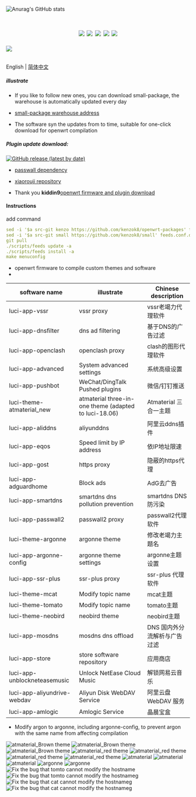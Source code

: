 ![Anurag's GitHub stats](https://github-readme-stats.vercel.app/api?username=kenzok8&show_icons=true&theme=radical)
<div align="center">
<h1 align="center"openwrt-packages</h1>
<img src="https://img.shields.io/github/issues/kenzok8/openwrt-packages?color=green">
<img src="https://img.shields.io/github/stars/kenzok8/openwrt-packages?color=yellow">
<img src="https://img.shields.io/github/forks/kenzok8/openwrt-packages?color=orange">
<img src="https://img.shields.io/github/license/kenzok8/openwrt-packages?color=ff69b4">
<img src="https://img.shields.io/github/languages/code-size/kenzok8/openwrt-packages?color=blueviolet">
</div>

<img src="https://v2.jinrishici.com/one.svg?font-size=24&spacing=2&color=Black">

<br>English | [简体中文](README.md)

##### illustrate

* If you like to follow new ones, you can download small-package, the warehouse is automatically updated every day

* [small-package warehouse address](https://github.com/kenzok8/small-package)

* The software syn the updates from to time, suitable for one-click download for openwrt compilation


##### Plugin update download:

[![GitHub release (latest by date)](https://img.shields.io/github/v/release/kenzok8/compile-package?style=for-the-badge&label=插件更新下载)](https://github.com/kenzok8/compile-package/releases/latest)

+ [passwall dependency](https://github.com/kenzok8/small)

+ [xiaorouji repository](https://github.com/xiaorouji/openwrt-passwall)

+ Thank you **kiddin9**[openwrt firmware and plugin download](https://op.dllkids.xyz/op/firmware/)

#### Instructions
add command
```yaml
sed -i '$a src-git kenzo https://github.com/kenzok8/openwrt-packages' feeds.conf.default
sed -i '$a src-git small https://github.com/kenzok8/small' feeds.conf.default
git pull
./scripts/feeds update -a
./scripts/feeds install -a
make menuconfig
```

- openwrt firmware to compile custom themes and software
- 
| software name                | illustrate               | Chinese description       |
| -----------------------------|------------------------| ------------|
| luci-app-vssr                | vssr proxy                 | vssr老竭力代理软件        |
| luci-app-dnsfilter           | dns ad filtering            | 基于DNS的广告过滤        |
| luci-app-openclash           | openclash proxy            |  clash的图形代理软件      |
| luci-app-advanced            | System advanced settings               | 系统高级设置        |
| luci-app-pushbot             | WeChat/DingTalk Pushed plugins    |   微信/钉钉推送        |
| luci-theme-atmaterial_new    | atmaterial three-in-one theme (adapted to luci-18.06) | Atmaterial 三合一主题        |
| luci-app-aliddns             | aliyunddns         |   阿里云ddns插件      |
| luci-app-eqos                | Speed ​​limit by IP address       | 依IP地址限速      |
| luci-app-gost                | https proxy      | 隐蔽的https代理   |
| luci-app-adguardhome         | Block ads          |  AdG去广告      |
| luci-app-smartdns            | smartdns dns pollution prevention     |  smartdns DNS防污染       |
| luci-app-passwall2            | passwall2 proxy      | passwall2代理软件        |
| luci-theme-argonne           | argonne theme           | 修改老竭力主题名     |
| luci-app-argonne-config      | argonne theme settings            |  argonne主题设置      |
| luci-app-ssr-plus            | ssr-plus proxy              | ssr-plus 代理软件       |
| luci-theme-mcat              | Modify topic name          |   mcat主题        |
| luci-theme-tomato            | Modify topic name             |  tomato主题        |
| luci-theme-neobird           | neobird theme          | neobird主题        |
| luci-app-mosdns              | mosdns dns offload            |DNS 国内外分流解析与广告过滤        |
| luci-app-store               | store software repository            |  应用商店   |
| luci-app-unblockneteasemusic | Unlock NetEase Cloud Music         | 解锁网易云音乐   |
| luci-app-aliyundrive-webdav  | Aliyun Disk WebDAV Service            |  阿里云盘 WebDAV 服务   |
| luci-app-amlogic  | Amlogic Service            |  晶晨宝盒   |

* Modify argon to argonne, including argonne-config, to prevent argon with the same name from affecting compilation

![atmaterial_Brown theme](https://raw.githubusercontent.com/kenzok8/kenzok8/main/screenshot/sshot-9.jpg)
![atmaterial_Brown theme](https://raw.githubusercontent.com/kenzok8/kenzok8/main/screenshot/sshot-10.jpg)
![atmaterial_Brown theme](https://raw.githubusercontent.com/kenzok8/kenzok8/main/screenshot/sshot-11.jpg)
![atmaterial_red theme](https://raw.githubusercontent.com/kenzok8/kenzok8/main/screenshot/sshot-5.jpg)
![atmaterial_red theme](https://raw.githubusercontent.com/kenzok8/kenzok8/main/screenshot/sshot-6.jpg)
![atmaterial_red theme](https://raw.githubusercontent.com/kenzok8/kenzok8/main/screenshot/sshot-7.jpg)
![atmaterial_red theme](https://raw.githubusercontent.com/kenzok8/kenzok8/main/screenshot/sshot-8.jpg)
![atmaterial](https://raw.githubusercontent.com/kenzok8/kenzok8/main/screenshot/sshot-12.jpg)
![atmaterial](https://raw.githubusercontent.com/kenzok8/kenzok8/main/screenshot/sshot-13.jpg)
![atmaterial](https://raw.githubusercontent.com/kenzok8/kenzok8/main/screenshot/sshot-14.jpg)
![argonne](https://raw.githubusercontent.com/kenzok8/kenzok8/main/screenshot/sshot-1.png)
![argonne](https://raw.githubusercontent.com/kenzok8/kenzok8/main/screenshot/sshot-2.png)
![Fix the bug that tomto cannot modify the hostname](https://raw.githubusercontent.com/kenzok8/kenzok8/main/screenshot/%E5%B0%8F%E7%8C%AA%E5%AE%B6-719.png)
![Fix the bug that tomto cannot modify the hostnameg](https://raw.githubusercontent.com/kenzok8/kenzok8/main/screenshot/%E5%B0%8F%E7%8C%AA%E5%AE%B6-722.png)
![Fix the bug that cat cannot modify the hostnameg](https://raw.githubusercontent.com/kenzok8/kenzok8/main/screenshot/%E5%B0%8F%E7%8C%AA%E5%AE%B6-720.png)
![Fix the bug that cat cannot modify the hostnameg](https://raw.githubusercontent.com/kenzok8/kenzok8/main/screenshot/%E5%B0%8F%E7%8C%AA%E5%AE%B6-721.png)
